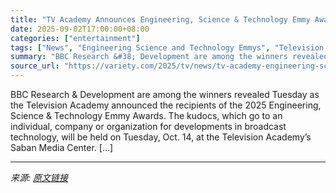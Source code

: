 ```yaml
---
title: "TV Academy Announces Engineering, Science & Technology Emmy Award Winners"
date: 2025-09-02T17:00:00+08:00
categories: ["entertainment"]
tags: ["News", "Engineering Science and Technology Emmys", "Television Academy"]
summary: "BBC Research &#38; Development are among the winners revealed Tuesday as the Television Academy announced the recipients of the 2025 Engineering, Science &#38; Technology Emmy Awards. The kudocs, whic"
source_url: "https://variety.com/2025/tv/news/tv-academy-engineering-science-technology-emmy-winners-1236504747/"
---
```


BBC Research &#38; Development are among the winners revealed Tuesday as the Television Academy announced the recipients of the 2025 Engineering, Science &#38; Technology Emmy Awards. The kudocs, which go to an individual, company or organization for developments in broadcast technology, will be held on Tuesday, Oct. 14, at the Television Academy’s Saban Media Center. [&#8230;]

---

*来源: [原文链接](https://variety.com/2025/tv/news/tv-academy-engineering-science-technology-emmy-winners-1236504747/)*
